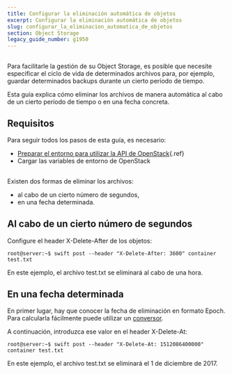 ```yaml
---
title: Configurar la eliminación automática de objetos
excerpt: Configurar la eliminación automática de objetos
slug: configurar_la_eliminacion_automatica_de_objetos
section: Object Storage
legacy_guide_number: g1950
---
```



## 
Para facilitarle la gestión de su Object Storage, es posible que necesite especificar el ciclo de vida de determinados archivos para, por ejemplo, guardar determinados backups durante un cierto período de tiempo.

Esta guía explica cómo eliminar los archivos de manera automática al cabo de un cierto período de tiempo o en una fecha concreta.


## Requisitos
Para seguir todos los pasos de esta guía, es necesario:


- [Preparar el entorno para utilizar la API de OpenStack](../preparar_el_entorno_para_utilizar_la_api_de_openstack){.ref}
- Cargar las variables de entorno de OpenStack




## 
Existen dos formas de eliminar los archivos:


- al cabo de un cierto número de segundos,
- en una fecha determinada.




## Al cabo de un cierto número de segundos
Configure el header X-Delete-After de los objetos:


```
root@server:~$ swift post --header "X-Delete-After: 3600" container test.txt
```


En este ejemplo, el archivo test.txt se eliminará al cabo de una hora.


## En una fecha determinada
En primer lugar, hay que conocer la fecha de eliminación en formato Epoch. Para calcularla fácilmente puede utilizar un [conversor](http://espanol.epochconverter.com/).

A continuación, introduzca ese valor en el header X-Delete-At:


```
root@server:~$ swift post --header "X-Delete-At: 1512086400000" container test.txt
```


En este ejemplo, el archivo test.txt se eliminará el 1 de diciembre de 2017.


## 
 

